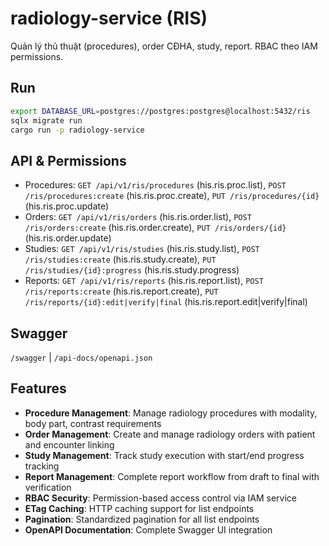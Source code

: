 # radiology-service (RIS)

Quản lý thủ thuật (procedures), order CĐHA, study, report. RBAC theo IAM permissions.

## Run

```bash
export DATABASE_URL=postgres://postgres:postgres@localhost:5432/ris
sqlx migrate run
cargo run -p radiology-service
```

## API & Permissions

* Procedures: `GET /api/v1/ris/procedures` (his.ris.proc.list), `POST /ris/procedures:create` (his.ris.proc.create), `PUT /ris/procedures/{id}` (his.ris.proc.update)
* Orders: `GET /api/v1/ris/orders` (his.ris.order.list), `POST /ris/orders:create` (his.ris.order.create), `PUT /ris/orders/{id}` (his.ris.order.update)
* Studies: `GET /api/v1/ris/studies` (his.ris.study.list), `POST /ris/studies:create` (his.ris.study.create), `PUT /ris/studies/{id}:progress` (his.ris.study.progress)
* Reports: `GET /api/v1/ris/reports` (his.ris.report.list), `POST /ris/reports:create` (his.ris.report.create), `PUT /ris/reports/{id}:edit|verify|final` (his.ris.report.edit|verify|final)

## Swagger

`/swagger` | `/api-docs/openapi.json`

## Features

- **Procedure Management**: Manage radiology procedures with modality, body part, contrast requirements
- **Order Management**: Create and manage radiology orders with patient and encounter linking
- **Study Management**: Track study execution with start/end progress tracking
- **Report Management**: Complete report workflow from draft to final with verification
- **RBAC Security**: Permission-based access control via IAM service
- **ETag Caching**: HTTP caching support for list endpoints
- **Pagination**: Standardized pagination for all list endpoints
- **OpenAPI Documentation**: Complete Swagger UI integration
